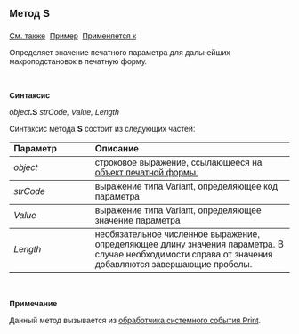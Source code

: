 ﻿<html>
<head>
<title>Шаблон печати\S</title>
</head>

<body>

<p><strong><font size="4" face="Arial">Метод S<br>
<br>
</font></strong><font face="Arial"><a href="../AsDocPrint.html">См. 
также</a>&nbsp;
<a href="../../Examples/E_AsDocPrint.html">Пример</a>&nbsp; <a
href="../AsDocPrint.html">Применяется к</a></font></p>

<p><font face="Arial">Определяет значение печатного параметра для 
дальнейших макроподстановок в печатную форму.</font></p>

<p>&nbsp;</p>

<p class="label"><font face="Arial"><b>Синтаксис</b></font></p>

<p><font face="Arial"><em>object</em><strong>.S </strong><em>strCode, 
Value, Length</em></font></p>

<p><font face="Arial">Синтаксис метода <strong>S</strong>
состоит из следующих частей:</font></p>

<table border="1" cellPadding="5" cols="2" frame="below" rules="rows">
<TBODY>
  <tr vAlign="top">
    <td class="label" width="29%"><font face="Arial"><b>Параметр</b></font></td>
    <td class="label" width="71%"><font face="Arial"><strong>Описание</strong></font></td>
  </tr>
  <tr>
    <td width="29%"><font face="Arial"><em>object</em></font></td>
    <td width="71%"><font face="Arial">строковое выражение, 
	ссылающееся на <a href="../Functions/InterfaceManagment/DocP.html">объект 
	печатной формы.</a></font></td>
  </tr>
  <tr>
    <td width="29%"><em><font face="Arial">strCode</font></em></td>
    <td width="71%"><font face="Arial">выражение типа Variant, 
	определяющее код параметра</font></td>
  </tr>
  <tr>
    <td width="29%"><em><font face="Arial">Value</font></em></td>
    <td width="71%"><font face="Arial">выражение типа Variant, 
	определяющее значение параметра</font></td>
  </tr>
  <tr>
    <td width="29%"><em><font face="Arial">Length</font></em></td>
    <td width="71%"><font face="Arial">необязательное численное 
	выражение, определяющее длину значения параметра. В случае необходимости 
	справа от значения добавляются завершающие пробелы.</font></td>
  </tr>
</TBODY>
</table>

<p class="label">&nbsp;</p>

<p class="label"><font face="Arial"><b>Примечание</b></font></p>

<p class="label"><font face="Arial">Данный метод вызывается из <a href="../../ScriptProcs/Print.html">
обработчика системного события Print</a>.</font></p>
</body>
</html>
